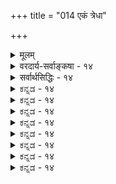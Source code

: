 +++
title = "014 एकं त्रेधा"

+++
<details><summary>मूलम्</summary>

एकं त्रेधा विभक्तं त्रितयसमधिकं तत्त्वमीशास्त्रयस्ते विष्ण्वन्या मूर्तिरीष्टे प्रभवननियमः कल्पभेदात्त्रयाणाम् ।  
इन्द्रादीनामिव स्यान्निजसुकृतवशादीश्वराणां प्रवाहः स्यादेकस्येश्वरत्वं प्रतिफलनवदित्यादि चैवं परास्तम् ॥ १४ ॥
</details>

<details><summary>वरदार्य-सर्वाङ्कषा - १४</summary>

382 

[त्रिमूर्तिवादभेदाः] 

159. 

एकं त्रेधा विभक्तं त्रितयसमधिकं तत्त्वमीशास्त्रयस्ते 

विष्ण्वन्या मूर्तिरीष्टे प्रभवननियमः कल्पभेदात् त्त्रयाणाम् 

एवं प्रसक्तं देवतावादमुपसंहरन्, परदेवताविषये विद्यमानविप्रतिपत्तीः संग्रहेण प्रदर्श्य समाधत्तेएकमित्यादि । एकमेव तत्त्वं **त्रेधा** = ब्रह्मविष्णुरुद्ररूपत्रिरूपेण विभक्तमिति । कृष्णाद्यवतारा यथा एकस्यैव विष्णोस्तथा तत्तत्कालानुगुणाः सृष्टिस्थितिप्रलयरूपकार्यानुरोधेन रूपभेदा इति प्रथमः पक्षः । अस्मिन्पक्षे रूपभेदमात्रम्, न त्वात्मभेदः । 'एकैव मूर्तिर्बिभेदे त्रिधा सा' 'सृष्टिस्थित्यन्तकरणी ब्रह्मविष्णुशिवात्मिकाम्। स संज्ञां याति भगवान् एक एव जनार्दनः ॥' (वि.पु.) इत्यादीनि वचनान्येतत्पक्षानुकूलानीव । प्रपञ्चसत्यतावादिनां तार्किकादीनामप्ययं पक्षः । न हि ते शैवाः, नापि वैष्णवाः, अथापि वैदिकाः । आत्मैक्यवादिनां शाङ्करादीनामप्ययमेव वादः । किन्तु ब्रह्मव्यतिरिक्तस्य मिथ्यात्वात्, त्रिमूर्त्यादयः, रामकृष्णादयश्च केवलं मायाकल्पिताः मिथ्या एव । व्यवहारश्च "गजोऽपि मिथ्या पलायनमपि मिथ्या' इति न्यायेन निर्वाह्यः ॥ 

एतन्मते ब्रह्म सगुणनिर्गुणभेदेन द्विविधम् । मायोपहितं चैतन्यं सगुणमुच्यते, मायातीतं मायासाक्षिभूतं तत् निर्गुणमुच्यते । ‘जन्माद्यस्य यतः ' ( ब्र.सू. 1-1-2 ) इति च सगुणस्य स्वरूपलक्षणम्, निर्गुणस्य तु तटस्थलक्षणम् । ‘सत्यं ज्ञानमनन्तं ब्रह्म' ( तै. आ. 1) इति निर्गुणस्य स्वरूपलक्षणम् । निर्गुणं परं ब्रह्मेत्युच्यते, सगुणमपरं ब्रह्म । सगुणं ब्रह्मैव ब्रह्मविष्णुरुद्रभेदेन त्रिविधम्, मायाकल्पितम्, ईश्वरपदवाच्यं च । मायाकल्पितत्वादेवेदमपरं ब्रह्मेत्यादिकमग्रे (श्लो. 25-27) विस्तरेण परीक्ष्यते ॥ 

त्रितयसमधिकं तत्त्वमिति द्वितीयः पक्षः व्योमातीतवादिनाम्, प्रपञ्चसत्यतावादिनाम् भर्तृप्रपञ्चादीनाम् परिणामाद्वैतिनाम्, उपाधिसत्यतावादिनाम् भास्करादीनां वा । व्योमातीतवादश्च भगवता भाष्यकारेण वेदार्थसंग्रहे निराकारि 'यत्पुनरिदमाशङ्कितमिम्' इत्यादिना । इदं व्योमातीतवादनिराकरणपरमिति तद्व्याख्यायां तात्पर्यदीपिकायां सुदर्शनसूरिणाभ्यधायि । व्योमातीतवादोऽयं भगवतो भाष्यकारात्प्राचीनेन हरदत्ताचार्येण 3 चतुर्वेदतात्पर्यसंग्रहापरनामधेयायां श्रुतिसूक्तिमालायां स्थापितः । महानारायणीये हि दहरविद्याप्रकरणे 

'कदाचित् श्रीशङ्कराचार्याः वीथ्यां गच्छन्त आसन् । तदानीं तद्वीथ्यां कश्चन गजः प्रमत्तः प्रधावन्नागच्छन्नासीत् । हस्तिपकः ‘गजो मत्तः । सर्वेऽप्यात्मानं रक्षन्तु' इति घोषयन्नासीत् । जनाश्च कान्दिशीकाः अष्टसु दिक्षु पलायिताः । आचार्योऽपि तथैवाकरोत् । तद्दृष्ट्वा कश्चित् किं भोः ! जगत्सर्वं मिथ्येति सिद्धान्तयसि ? तर्हि कथं मिथ्याभूताद्गजाद्भीतिः पलायनमित्यादिकं तव' इत्याचार्यं प्रपच्छ । 'हन्त मूर्खस्त्वं । सर्वं मिथ्येति वदतो मम पलायनादिकमपि मिथ्येति कुतो न जानासि ?' इत्युत्ततारेति काचन कथा । अत्र स्थितं मिथ्यात्ववादस्य स्वरूपं गहनं चिन्तनीयम् । 

अयं हरदत्ताचार्यः यजुर्वेदभाष्यकर्तृषु आद्य इति प्रथा । अन्योऽयमित्यपि केचन । चतुर्वेदतात्पर्यसंग्रहाख्यस्य श्रुतिसूक्तिमालासंज्ञकस्य ग्रन्थस्य दर्शने, उभयोरप्यैक्यमेव युक्तं प्रतिभाति । समुपलभ्यमानशैववैष्णववादग्रन्थेषु 

A 

व 

383 



'सहस्रशीर्षम्' इत्यनुवाको दहरविद्योपास्यस्वरूपनिर्णयाय प्रवृत्त इत्यङ्गीक्रियते वैष्णवैः । एवमङ्गीकारेऽपि शिवपारम्यस्य न कापि हानिः । दहरविद्यायां हि दहराकाशपदवाच्यादन्यस्य ' तस्मिन्यदन्तस्तदुपासितव्यम्' इतिदहरविद्योपास्यनारायणान्तर्वर्तिनश्शिस्यैवोपास्यत्वमभिधीयते । एवञ्च जगदुपादानभूतान्नारायणादन्यः शिव एव परमात्मपदवाच्य इति नारायणपारम्यं न सिध्यति । उपादानभूतं वस्तु विकारित्वान्न परमात्मा । परमात्मा तु शिवो निमित्तमात्रम् । 'उपादानं तु भगवान् निमित्तं तु महेश्वरः ।' इति पाशुपतमतं हि प्रसिद्धम् । यद्यपि ‘पत्युरसामञ्जस्यात्’ (ब्र.सू. 2-2- 35 ) इत्यादिना इदं मतम् प्रतिक्षिप्तम् । श्रीशङ्कराचार्यादीनामपीदं संमतं च; तथापि निमित्तोपादानभेदवादो वैदिकानां शैवानाम् । पाशुपतागमास्तु साक्षाच्छिवप्रोक्ताः वेदादपि प्रमाणतमाः । वेदाः किलेश्वरनिःश्वासरूपाः अबुद्धिपूर्वकाः, आगमास्तु बुद्धिपूर्वकाः । अबुद्धिपूर्वकानि किल सुप्तोन्मत्तवाक्यानि बुद्धिपूर्वककुशल पुरुषवाक्यापेक्षया कथमुत्कृष्टानि भवेयुः । अतो वेदापेक्षया आगमाव प्रमाणणतमाः । सूत्रकारेणेदं निराकृतं किलेति चेत्, अस्तु का हानिः ? सूत्रकारः किल व्यासः विष्णुः त्रिमूर्त्यन्तर्गतः, पाशुपतागमोपदेष्टा तु साक्षात्परमेश्वरः शिवः त्रिमूर्त्यतीतः ॥ 

अपि च-वेदादयो हि नैकदेवतानिष्ठाः तत्तत्समयानुरोधेन सर्वानपि प्रशंसन्ति । 'अग्निस्सर्वा देवता : ' ' न किरिन्द्र त्वदुत्तरः' 'वायुस्सर्वा देवताः' इत्यादीनि द्रष्टव्यानि । कदाचित् 'अग्निर्वै देवानमवमः विष्णुः परमः' इति परस्परविरुद्धमुच्यते । अतस्सुप्तोन्मत्तवाक्यतुल्या वेदा इत्युक्तम् । आगमास्तु शिवैकनिष्ठां वदन्ति । अत एवोच्यते - ' वेदशास्त्रपुराणाद्याः ज्ञेया वेश्या वधूरिव । अगमास्तु शिवप्रोक्ताः ज्ञेयाः कुलवधूरिव ॥' इति । अतस्त्रिमूर्त्यन्तर्गतविष्णुरूपिणा व्यासेन पाशुपतागमनिराकरणेऽपि 'कलकण्ठगणास्वाद्ये कामस्यास्त्रे निजाङ्कुरे । निम्बवृत्तिभिरुद्गीर्णे न चूतः परितप्यते ॥' इति न्यायेन न कापि हानिः । अधिकमप्रसक्तमत्र ॥ 

तृतीय : पक्षः - ते त्रयः **ईशाः** = ब्रह्मविष्णुरुद्रपदवाच्याः त्रयोऽपि समाना ईश्वरपदवाच्याः । एषामज्ञानाभावान्न कलहादिप्रसक्तिः । इति पौराणिकैकदेशिनः ॥ 

चतुर्थः पक्षः- **विष्ण्वन्या** = विष्णोरतिरिक्ता **मूर्तिः** = देवताविशेष एव **ईष्टे** = जगन्नियन्ता ईश्वरपदवाच्यो भवतीत्ययं पक्षः कापालिकानामित्यानन्ददायिनी । त्रिमूर्त्यन्तर्गतस्यैव विष्णोः पारम्यं यथा सिद्धान्ते, तथैव तदन्तर्गतस्यैव रुद्रस्य शिवपदवाच्यस्य पारम्यमिति पूर्वोक्तव्योमातीतवादाद्वैलक्षण्यमिति, विष्ण्वन्यमूर्तिपदाभ्यां प्रतीयते ॥ 



पञ्चमः पक्षः – **त्रयाणाम्** = ब्रह्मविष्णुरुद्राणां कल्पभेदात् प्रभवननियमः **प्रभवनस्य** = प्रभुत्वस्यू - ईश्वरत्वस्य **नियमः** = व्यवस्था । अतो न परस्परं विरोध इति भावः ॥ 

अयममेव प्राचीनतमः शिवपारम्यपरो ग्रन्थः । भगवद्यामुनमुनिना कृतः संप्रत्यनुपलभ्यमानः 'पुरुषनिर्णयः' हरदत्तखण्डनरूपो न वेति न ज्ञायते । भगवद्भाष्यकारस्यान्तरङ्गभूतेन श्रीकूरेशेनास्य वाक्यार्थस्समजनीति कुरेशविजयनाम्नि ग्रन्थे १ दृश्यते । स वादः संगृहीतः वेदान्तकौस्तुभादौ ॥

384 

इन्द्रादीनामिव स्यान्निजसुकृतवशादीश्वराणां प्रवाहः 

स्यादेकस्येश्वरत्वं प्रतिफलनवदित्यादि चैवं परास्तम् ॥14॥ 

षष्ठः पक्षः - **इन्द्रादीनामिव** = मन्वन्तरभेदेन इन्द्रादिदेवतानां यथा भेदेऽपि इन्द्रस्यानुवर्तमानत्वं प्रवाहतः, तथा निजसुकृतवशात् ईश्वराणां प्रवाह इति मीमांसकाः । युगपत् ब्रह्मविष्णुरुद्राणामवस्थानाभावान्न विरोध इति भावः ॥ 

I 

सप्तमः पक्षःएकस्यैव यस्य कस्यचित् **प्रतिफलनवत्** = प्रतिबिम्बवत् ईश्वरत्वं स्यात्, स तु विष्णुर्वा, शिवो वा भवतु, नाम्नि किमर्थं कलह इत्ययं पक्षः 'योगराद्धान्तः' इति सर्वार्थसिद्धिः । निरीश्वरसांख्यं पूर्वं (जीव. 60 ) परीक्षितम् । पातञ्जलयोगशास्त्रं हि सेश्वरसांख्यमुच्यते । आत्मनां स्वतो निर्धर्मकत्वात् स्रष्टृत्वादिकमपि बुद्धिपुरुषतत्त्वयोः मुखदर्पणयोरिव बिम्बप्रतिबिम्बभावमूलकं द्रष्टृत्वकर्तृत्वादिकमिति तेषां मतम् । तद्दृष्ट्या 'ईश्वरत्वं प्रतिफलनवत्' इत्युक्तम् । निरीश्वरसांख्यं हि ज्ञानमार्ग इति, सेश्वरसांख्यमुपासनामार्ग इति च कथ्यते । 'ईश्वरप्रणिधानाद्वा' (यो. सू. 1- 23 ) इति पातञ्जलं सूत्रम् । **‘प्रणिधानात्** = भक्तिविशेषात् आवर्जित ईश्वरस्तमनुगृह्णाति' इति व्यासभाष्यम् । 'समाधिसिद्धिरीश्वरप्रणिधानात्' (यो.सू.2-45) इत्यपि । प्रथमसूत्रं समाधिसिद्धौ ईश्वरप्रणिधानस्य शैत्र्यहेतुत्वपरम् । द्वितीयं तु 'समाधिहेतुत्वपरमिति विशेषः । इत्यादि **च** = इत्यादिवादाश्च एवं परास्तम् । चकारस्योक्तसमुच्चयार्थत्वात् पूर्व लोकेषूक्तन्यायैरेव एतेऽपि पक्षाः परास्ता इत्यर्थः । अत्र 'आदि' पदेन परमात्मा ज्ञानेच्छाप्रयत्नमात्रविशेषगुणवान्, आनन्दादयः, दयावात्सल्यादयश्च न तस्य गुणाः, आनन्दादीनां जगत्कारणत्वेऽनुपयोगात् । अत एव ज्ञानेच्छाप्रयत्ना एव तस्य विशेषगुणाः इति केचित् । इच्छापि लोकोत्तरस्य तस्य किमर्थेति ज्ञानयत्नमात्रमिति केचित् । इत्यष्टमस्तार्किकाणां पक्षाः विवक्षिताः ॥ 

आत्मा एक एव, मूर्तिभेदमात्रमिति प्रथमः पक्षः अनन्यथासिद्धप्रमाणाभावान्न साधीयाना 'एकैव मूर्तिर्बिभेदे त्रिधा सा' इति त्वत्यन्तविरुद्धम्, मूर्तेः भेदत्रयासंभवात् । मूर्तिपदस्यात्मपरत्वं तु अतिक्किष्टम् । एवं 'सृष्टिस्थित्यन्तकरणीम्' इत्यादिकमपि विष्णोस्सर्वात्मत्वप्रतिपादनमात्रतात्पर्यकम् । ब्रह्मरुद्रयोस्सृज्यत्वादेः प्रतिपादनात्, विष्णोः परमात्मत्वप्रतिपादनाच्च न यथाश्रुतार्थविवक्षासंभवः । अतः 'सर्वं खल्विदं ब्रह्म' इतिवन्नेयम् । 'सर्वं खलु' इत्यादौ हि ब्रह्मपदार्थविशेष्यभूते तत्त्वे, साक्षात्तदात्मत्वम्, विशेषणयोश्चिदचितोर्हि तच्छरीरत्वेन तदन्तर्यामित्वप्रयुक्तं सामानाधिकरण्यं वर्णितम् । तद्वत् ब्रह्मरुद्रयोस्तच्छरीरत्वातदात्मत्वम्, विष्णोस्तु साक्षात्तादात्म्यम् च विवक्षितम् । अन्यथा 'विष्णोस्सकाशादुद्भूतं जगत्' इत्यादीनां विरोधप्रसङ्गः । ' एकैव मूर्तिः' इत्याद्यप्येवमेव निर्वाह्यम् ॥ 

ननु त्रिमूर्त्यन्तर्गतस्य विष्णोः कथं ब्रह्माभेदः ? तस्य स्थितिहेतुत्वमात्रकथनात्, सृष्टिलयहेतुत्वस्य ब्रह्मरुद्रयोरेव कथनात् - इति चेत्; स्थितिहेतुत्वस्य साक्षात्तन्निष्ठत्वेन, सृष्टिलयहेतुत्वयोः ब्रह्मरुद्रद्वारा तन्निष्ठत्वेन च विष्णौ सर्वकारणत्वसिद्धेरनपायात् । नन्वेवमपि पाञ्चरात्रादौ वासुदेवस्य ब्रह्मत्वमुक्त्वा 

385 



तद्व्यूहावताररूपाणां सङ्कर्षणप्रद्युम्नानिरुद्धानां त्रयाणां लयस्थित्यु त्तिवर्णनात्, त्रयमपि विष्णोरेव साक्षाद्वर्ण्यत इति कथं सृष्टिलययोस्सद्वारकत्वमुच्यत इति चेत्, पाञ्चरात्रेऽपि सङ्कर्षणानिरुद्धयोः रुद्रचतुर्मुखाधिष्ठातृत्वात् लयसृष्ट्योः सद्वारकत्वस्यैव विवक्षितत्वान्न विरोधः ॥ 

एतेनैव द्वितीयः त्रिमूर्त्यत्तीर्णवादोऽपि निरस्तः, त्रिमूर्त्यन्तर्गतस्य विष्णोरेव परब्रह्मत्वात् । अत्र वक्तव्यं सर्वं पूर्वमेवाभिहितम् । ‘तस्मिन् यदन्तः' इति परमात्मगुणा उपास्यत्वेनोपदिश्यन्त इति श्रीभाष्ये दहराधिकरणे स्थापनान्नात्र व्योमातीतवादस्य प्रसक्तिः । अधिकं वेदार्थसंग्रहे द्रष्टव्यम् ॥ 

त्रयाणामपीश्वरत्वमिति तृतीयपक्षोऽपि परमात्मन एकत्वप्रतिपादकैः 'एकमेवाद्वितीयम्' इत्यादिश्रुतिभिर्विराधादुपेक्ष्यः ॥ विष्णोः परत्वस्थापनादेव चतुर्थपक्षोऽपि निरस्तः । अत एव पञ्चमपक्षोऽपि निरस्तः ॥ ब्रह्मणः शाश्वतत्वादेव षष्ठः प्रवाहेश्वरवादोऽपि न समीचीनः । ' परास्य शक्तिर्विधैव श्रूयते स्वाभाविकी ज्ञानबलक्रिया च' (श्वे.6-8) इति परमात्मगुणानां स्वाभाविकत्वश्रवणात्, निर्गुणवादनिराकरणाच्च सप्तमपक्षोऽपि न साधीयान् । परमात्मनोऽनन्तकल्याणगुणसागरत्वस्य 'परास्य शक्तिर्विविधैव ' ' समस्तकल्याणगुणात्मकोऽसौ ' ( वि.पु. 6-5-84) इत्यादिश्रुतिस्मृतिभिः प्रतिपादनात् अष्टमः तार्किकपक्षोऽपि निरस्त एव ॥ 

, 

सिद्धान्तस्तु - विष्णुशब्दो ब्रह्मपर्यायः । अत एव सर्वात्मकोऽपि सः भागवतोक्तरीत्या देवतापि भवति । सद्विद्यायां हि ‘सेयं देवता' इत्येवोक्तम् । सहस्रनामसु ‘भूतात्मा' इत्यपि पठितम् । अतो विष्णुः आधिभौतिकाधिदैविकाध्यात्मिकरूपसर्वक्षेत्रेष्वपि व्यापकः ॥ 

यस्तु वेदेभ्योऽप्यागमाः प्रमाणतरा इत्यादिवादः, स त्वतीव बालिशभावफलम् । यच्च - वेदेष्वेकदेवतानिष्ठा नास्तीति – तत्रेदं रहस्यमवधेयम्, आत्मवादस्य देवतावादस्य च - 

अव्यक्तमात्मतत्त्वं तु तपोगम्यं कथञ्चन । व्यक्तं च देवतातत्त्वं सुग्रहं तदनुग्रहात् ॥ अनन्ता देवताः प्रोक्ता अधिकारानुरूपतः । अतस्तत्रैकनिष्ठा स्यादधिकारानुरूपतः ॥ आत्मोपासनमैकात्म्ये पर्यवस्येत्स्वतः स्वयम् । देवतोपासनं नैवम्, आत्मवादविलक्षणम् ॥ आत्मनोऽङ्गानि कीर्त्यन्ते देवतास्सकला अपि । देवतानां तु कृपया स्यादध्यात्मं क्रमान्नृणाम् ॥ अतस्तु देवतावादे ह्यतिवादाः खलूचिताः । ऋते विज्ञानतोऽन्यस्मात् न भवेत्तत्त्वनिर्णयः ॥ 

किं बहुना ! ज्ञानप्रधाना वेदाः । भक्तिप्रधानास्त्वागमाः । 'स आत्मा । 'अङ्गान्यन्या देवताः' इति किल श्रुतिः । अतश्च - 

वेदानां गणिकातौल्यमिति यद्वेदनिन्दनम् । अनाहतस्य नादस्य महत्त्वाज्ञानमूलकम् ॥ 

वेत्सि प्रवृत्तेर्निमित्तं किं वेदागमशब्दयोः । वेदो ज्ञानमयः प्रोक्तो विज्ञानं त्वागमो मतः ॥ तस्मात् खल्वान्तरं वेदस्त्वागमो बाह्य उच्यते । अनपेक्षस्ततो वेदस्सापेक्षस्त्वागमो मतः ॥ 

किं बहुना ! आगमानां वेदाविरोधेनैव स्थानमागमेष्वेव स्पष्टं वर्ण्यत इति, तत्र नास्मद्विचारापेक्षा ॥ १४ ॥
</details>

<details><summary>सर्वार्थसिद्धिः - १४</summary>

एकं त्रेधा विभक्तं त्रितयसमधिकं तत्त्वमीशास्त्रयस्ते  
विष्ण्वन्या मूर्तिरीष्टे प्रभवननियमः कल्पभेदात्त्रयाणाम् ।  
इन्द्रादीनामिव स्यान्निजसुकृतवशादीश्वराणां प्रवाहः  
स्यादेकस्येश्वरत्वं प्रतिफलवदिस्यादि चैवं पसस्तम् ॥ १४ ॥  
अथात्र न्यायाभासमूलानि मतान्तराण्यनूद्य तेषां दत्तोत्तरत्वमाह - एकमिति ॥ एकस्यैव रामकृष्णादिवत्साक्षादवतारे त्रिधा विभाग इति पक्षः, एकैव मूर्त्तिर्विभिदे त्रियासश्चेत्यादिषु विवक्षितः; तत्र मूलभूतानां 'विष्णुरेव परं ब्रह्म त्रिभेदमिह पठ्यते' 'सृष्टिस्थित्यन्तकरणीमित्यादीनां', 'तवान्तरात्मा मम चेत्या'दिवाक्बान्तरानुविधानात् क्षेत्रज्ञव्यवधानेन द्वयोरेकत्राव्यवधानेन च [वृत्तिं]प्रतीतिं व्याचख्युः । त्रिमूर्त्युत्तीर्णं पुरुषान्तरं सच्चिन्मात्रं वा परतत्त्वमिति पक्षे, 'स संज्ञां याति भगवानेक एव जनार्दनः' इत्यादिभिरपि बाधः । परस्परं भिन्ना ईश्वरास्त्रय इति पक्षश्चैकस्य सर्वप्रशासितृत्वादिभिर्निरस्तः । विष्णोरन्य एव ब्रह्मा रुद्र आदित्यो वा कश्चिदीश्वर इति वादोऽपि विष्णोरेव सर्वेश्वरत्वस्थापनादापास्तः । त्रय ईश्वरास्सत्त्वादिगुणोन्मेषभिदुरकल्पभेदाच्चक्रनेमिनीत्या निम्नोन्नतैश्वर्या इति कल्पनाऽपि निरस्ता । प्रवाहेश्वरपक्षश्च, 'न कर्मणा वर्धते नो कनीयान्' 'स न साधुना कर्मणा भूयान्नो एवासाधुना कनीयानि'त्यादिश्रुतिभिरवधूतः । अस्त्वेक एवेश्वरः, तस्येश्वरत्वं नित्यसत्त्वविशेषसन्निधाननिबन्धनं प्रतिफलनकल्पमिति योगराद्धान्तश्च, 'पराऽस्य शक्तिर्विविधैव श्रूयते स्वाभाविकी ज्ञानबलक्रिया चेत्या'दिभिरपोढः । आदिशब्देन नित्यचिकीर्षाप्रयत्नवांश्चिकोर्षारहितोऽपि वा ज्ञानप्रयत्नमात्रवानित्यादिमतभेदसंग्रहः । एवं - श्रुतिलिङ्गादिप्राबल्यस्थापनप्रकारेणेत्यर्थः ॥ १४ ॥ इति त्रिमूर्त्यैक्यादिपक्षनिरासः ॥
</details>


<details><summary>ಕನ್ನಡ - १४</summary>

\- 

परदेवता वाददल्लिरुव प्रतिपक्षगळन्नु सङ्ग्रहिसि निराकरिसुत्तारॆ एकं त्रेधा विभक्त- ऒन्दे परब्रह्म ब्रह्मविष्णु महेश्वररॆन्दु मूरागि आगिदॆ. त्रितयसमधिकं तं परब्रह्म ई मूवरि गिन्तलू बेरॆयागिदॆ. ते त्रयः ईशाः – आ मूवरू परब्रह्मरे. 

आ विष्णन्या मूर्तिः ईष्टे विष्णुविगिन्तलू बेरॆयाद ब्रह्मनो रुद्रनो यारो ऒब्बरु परब्रह्म- 

कल्पभेदात् त्रयाणां प्रभवननियमः कल्पकालदल्लि मूवरल्लि ऒब्बॊब्बरु परमेश्वररागुत्तारॆ. 

ऒन्दॊन्दु 

इद्दादीनामिव निजसुकृतवशात् ईश्वराणां प्रवाहः स्यात् इन्द्र, चतुर्मुख इत्यादि पदगळु ऒन्दु पदवियन्नु हेळु वुदे हॊरतु निर्दिष्ट व्यक्तिगळन्नु हेळुवुदिल्ल. पुण्यविशेषदिन्द ऒन्दु कल्पदल्लि ऒब्बनु इन्द्रपदविगॆ हत्तिदरॆ, मत्तॊन्दु कल्पदल्लि बेरॆ बृनु आ पदविगॆ हत्तुत्तानॆ. हीगॆ अनादिकालदिन्दलू ऒब्बरनन्तर मत्तॊब्बरन्तॆ क्रमवागि बन्दु होगुत्तिद्दारॆ. परमेश्वरन स्थानवू इन्तहुद्दे. ऒब्बने यावागलू परमेश्वरनागिरुवुदिल्ल; 

\- 

एकस्य ईश्वरत्वं प्रतिफलनवत् स्यात् - आत्म तत्त्व ऒन्दे आदरू, स्वतः निर्गुणनाद आत्मनिगॆ केवलसत्त्वगुणदल्लि बिम्ब प्रतिबिम्ब भावदिन्द ईश्वरत्व बरुवुदे हॊरतु स्वतः ईश्वरनॆन्दु यारू इल्ल. 

इत्यादि च एवं परास्तं-इवे मॊदलाद पक्षगळू सह हिन्दॆ हेळिदक्रमदल्ले निरस्तवादवु. श्रुतियल्लि विष्णु पारम्यवन्नु स्पष्टवागि हेळिरुवुदरिन्द इवॆल्लवू सरियल्लवॆन्दु तात्पर्य ॥ १४ ॥
</details>


<details><summary>ಕನ್ನಡ - १४</summary>

\- 

परदेवता वाददल्लिरुव प्रतिपक्षगळन्नु सङ्ग्रहिसि निराकरिसुत्तारॆ एकं त्रेधा विभक्त- ऒन्दे परब्रह्म ब्रह्मविष्णु महेश्वररॆन्दु मूरागि आगिदॆ. त्रितयसमधिकं तं परब्रह्म ई मूवरि गिन्तलू बेरॆयागिदॆ. ते त्रयः ईशाः – आ मूवरू परब्रह्मरे. 

आ विष्णन्या मूर्तिः ईष्टे विष्णुविगिन्तलू बेरॆयाद ब्रह्मनो रुद्रनो यारो ऒब्बरु परब्रह्म- 

कल्पभेदात् त्रयाणां प्रभवननियमः कल्पकालदल्लि मूवरल्लि ऒब्बॊब्बरु परमेश्वररागुत्तारॆ. 

ऒन्दॊन्दु 

इद्दादीनामिव निजसुकृतवशात् ईश्वराणां प्रवाहः स्यात् इन्द्र, चतुर्मुख इत्यादि पदगळु ऒन्दु पदवियन्नु हेळु वुदे हॊरतु निर्दिष्ट व्यक्तिगळन्नु हेळुवुदिल्ल. पुण्यविशेषदिन्द ऒन्दु कल्पदल्लि ऒब्बनु इन्द्रपदविगॆ हत्तिदरॆ, मत्तॊन्दु कल्पदल्लि बेरॆ बृनु आ पदविगॆ हत्तुत्तानॆ. हीगॆ अनादिकालदिन्दलू ऒब्बरनन्तर मत्तॊब्बरन्तॆ क्रमवागि बन्दु होगुत्तिद्दारॆ. परमेश्वरन स्थानवू इन्तहुद्दे. ऒब्बने यावागलू परमेश्वरनागिरुवुदिल्ल; 

\- 

एकस्य ईश्वरत्वं प्रतिफलनवत् स्यात् - आत्म तत्त्व ऒन्दे आदरू, स्वतः निर्गुणनाद आत्मनिगॆ केवलसत्त्वगुणदल्लि बिम्ब प्रतिबिम्ब भावदिन्द ईश्वरत्व बरुवुदे हॊरतु स्वतः ईश्वरनॆन्दु यारू इल्ल. 

इत्यादि च एवं परास्तं-इवे मॊदलाद पक्षगळू सह हिन्दॆ हेळिदक्रमदल्ले निरस्तवादवु. श्रुतियल्लि विष्णु पारम्यवन्नु स्पष्टवागि हेळिरुवुदरिन्द इवॆल्लवू सरियल्लवॆन्दु तात्पर्य ॥ १४ ॥
</details>



<details><summary>ಕನ್ನಡ - १४</summary>

\- 

परदेवता वाददल्लिरुव प्रतिपक्षगळन्नु सङ्ग्रहिसि निराकरिसुत्तारॆ एकं त्रेधा विभक्त- ऒन्दे परब्रह्म ब्रह्मविष्णु महेश्वररॆन्दु मूरागि आगिदॆ. त्रितयसमधिकं तं परब्रह्म ई मूवरि गिन्तलू बेरॆयागिदॆ. ते त्रयः ईशाः – आ मूवरू परब्रह्मरे. 

आ विष्णन्या मूर्तिः ईष्टे विष्णुविगिन्तलू बेरॆयाद ब्रह्मनो रुद्रनो यारो ऒब्बरु परब्रह्म- 

कल्पभेदात् त्रयाणां प्रभवननियमः कल्पकालदल्लि मूवरल्लि ऒब्बॊब्बरु परमेश्वररागुत्तारॆ. 

ऒन्दॊन्दु 

इद्दादीनामिव निजसुकृतवशात् ईश्वराणां प्रवाहः स्यात् इन्द्र, चतुर्मुख इत्यादि पदगळु ऒन्दु पदवियन्नु हेळु वुदे हॊरतु निर्दिष्ट व्यक्तिगळन्नु हेळुवुदिल्ल. पुण्यविशेषदिन्द ऒन्दु कल्पदल्लि ऒब्बनु इन्द्रपदविगॆ हत्तिदरॆ, मत्तॊन्दु कल्पदल्लि बेरॆ बृनु आ पदविगॆ हत्तुत्तानॆ. हीगॆ अनादिकालदिन्दलू ऒब्बरनन्तर मत्तॊब्बरन्तॆ क्रमवागि बन्दु होगुत्तिद्दारॆ. परमेश्वरन स्थानवू इन्तहुद्दे. ऒब्बने यावागलू परमेश्वरनागिरुवुदिल्ल; 

\- 

एकस्य ईश्वरत्वं प्रतिफलनवत् स्यात् - आत्म तत्त्व ऒन्दे आदरू, स्वतः निर्गुणनाद आत्मनिगॆ केवलसत्त्वगुणदल्लि बिम्ब प्रतिबिम्ब भावदिन्द ईश्वरत्व बरुवुदे हॊरतु स्वतः ईश्वरनॆन्दु यारू इल्ल. 

इत्यादि च एवं परास्तं-इवे मॊदलाद पक्षगळू सह हिन्दॆ हेळिदक्रमदल्ले निरस्तवादवु. श्रुतियल्लि विष्णु पारम्यवन्नु स्पष्टवागि हेळिरुवुदरिन्द इवॆल्लवू सरियल्लवॆन्दु तात्पर्य ॥ १४ ॥
</details>


<details><summary>ಕನ್ನಡ - १४</summary>

\- 

परदेवता वाददल्लिरुव प्रतिपक्षगळन्नु सङ्ग्रहिसि निराकरिसुत्तारॆ एकं त्रेधा विभक्त- ऒन्दे परब्रह्म ब्रह्मविष्णु महेश्वररॆन्दु मूरागि आगिदॆ. त्रितयसमधिकं तं परब्रह्म ई मूवरि गिन्तलू बेरॆयागिदॆ. ते त्रयः ईशाः – आ मूवरू परब्रह्मरे. 

आ विष्णन्या मूर्तिः ईष्टे विष्णुविगिन्तलू बेरॆयाद ब्रह्मनो रुद्रनो यारो ऒब्बरु परब्रह्म- 

कल्पभेदात् त्रयाणां प्रभवननियमः कल्पकालदल्लि मूवरल्लि ऒब्बॊब्बरु परमेश्वररागुत्तारॆ. 

ऒन्दॊन्दु 

इद्दादीनामिव निजसुकृतवशात् ईश्वराणां प्रवाहः स्यात् इन्द्र, चतुर्मुख इत्यादि पदगळु ऒन्दु पदवियन्नु हेळु वुदे हॊरतु निर्दिष्ट व्यक्तिगळन्नु हेळुवुदिल्ल. पुण्यविशेषदिन्द ऒन्दु कल्पदल्लि ऒब्बनु इन्द्रपदविगॆ हत्तिदरॆ, मत्तॊन्दु कल्पदल्लि बेरॆ बृनु आ पदविगॆ हत्तुत्तानॆ. हीगॆ अनादिकालदिन्दलू ऒब्बरनन्तर मत्तॊब्बरन्तॆ क्रमवागि बन्दु होगुत्तिद्दारॆ. परमेश्वरन स्थानवू इन्तहुद्दे. ऒब्बने यावागलू परमेश्वरनागिरुवुदिल्ल; 

\- 

एकस्य ईश्वरत्वं प्रतिफलनवत् स्यात् - आत्म तत्त्व ऒन्दे आदरू, स्वतः निर्गुणनाद आत्मनिगॆ केवलसत्त्वगुणदल्लि बिम्ब प्रतिबिम्ब भावदिन्द ईश्वरत्व बरुवुदे हॊरतु स्वतः ईश्वरनॆन्दु यारू इल्ल. 

इत्यादि च एवं परास्तं-इवे मॊदलाद पक्षगळू सह हिन्दॆ हेळिदक्रमदल्ले निरस्तवादवु. श्रुतियल्लि विष्णु पारम्यवन्नु स्पष्टवागि हेळिरुवुदरिन्द इवॆल्लवू सरियल्लवॆन्दु तात्पर्य ॥ १४ ॥
</details>



<details><summary>ಕನ್ನಡ - १४</summary>

\- 

परदेवता वाददल्लिरुव प्रतिपक्षगळन्नु सङ्ग्रहिसि निराकरिसुत्तारॆ एकं त्रेधा विभक्त- ऒन्दे परब्रह्म ब्रह्मविष्णु महेश्वररॆन्दु मूरागि आगिदॆ. त्रितयसमधिकं तं परब्रह्म ई मूवरि गिन्तलू बेरॆयागिदॆ. ते त्रयः ईशाः – आ मूवरू परब्रह्मरे. 

आ विष्णन्या मूर्तिः ईष्टे विष्णुविगिन्तलू बेरॆयाद ब्रह्मनो रुद्रनो यारो ऒब्बरु परब्रह्म- 

कल्पभेदात् त्रयाणां प्रभवननियमः कल्पकालदल्लि मूवरल्लि ऒब्बॊब्बरु परमेश्वररागुत्तारॆ. 

ऒन्दॊन्दु 

इद्दादीनामिव निजसुकृतवशात् ईश्वराणां प्रवाहः स्यात् इन्द्र, चतुर्मुख इत्यादि पदगळु ऒन्दु पदवियन्नु हेळु वुदे हॊरतु निर्दिष्ट व्यक्तिगळन्नु हेळुवुदिल्ल. पुण्यविशेषदिन्द ऒन्दु कल्पदल्लि ऒब्बनु इन्द्रपदविगॆ हत्तिदरॆ, मत्तॊन्दु कल्पदल्लि बेरॆ बृनु आ पदविगॆ हत्तुत्तानॆ. हीगॆ अनादिकालदिन्दलू ऒब्बरनन्तर मत्तॊब्बरन्तॆ क्रमवागि बन्दु होगुत्तिद्दारॆ. परमेश्वरन स्थानवू इन्तहुद्दे. ऒब्बने यावागलू परमेश्वरनागिरुवुदिल्ल; 

\- 

एकस्य ईश्वरत्वं प्रतिफलनवत् स्यात् - आत्म तत्त्व ऒन्दे आदरू, स्वतः निर्गुणनाद आत्मनिगॆ केवलसत्त्वगुणदल्लि बिम्ब प्रतिबिम्ब भावदिन्द ईश्वरत्व बरुवुदे हॊरतु स्वतः ईश्वरनॆन्दु यारू इल्ल. 

इत्यादि च एवं परास्तं-इवे मॊदलाद पक्षगळू सह हिन्दॆ हेळिदक्रमदल्ले निरस्तवादवु. श्रुतियल्लि विष्णु पारम्यवन्नु स्पष्टवागि हेळिरुवुदरिन्द इवॆल्लवू सरियल्लवॆन्दु तात्पर्य ॥ १४ ॥
</details>


<details><summary>ಕನ್ನಡ - १४</summary>

\- 

परदेवता वाददल्लिरुव प्रतिपक्षगळन्नु सङ्ग्रहिसि निराकरिसुत्तारॆ एकं त्रेधा विभक्त- ऒन्दे परब्रह्म ब्रह्मविष्णु महेश्वररॆन्दु मूरागि आगिदॆ. त्रितयसमधिकं तं परब्रह्म ई मूवरि गिन्तलू बेरॆयागिदॆ. ते त्रयः ईशाः – आ मूवरू परब्रह्मरे. 

आ विष्णन्या मूर्तिः ईष्टे विष्णुविगिन्तलू बेरॆयाद ब्रह्मनो रुद्रनो यारो ऒब्बरु परब्रह्म- 

कल्पभेदात् त्रयाणां प्रभवननियमः कल्पकालदल्लि मूवरल्लि ऒब्बॊब्बरु परमेश्वररागुत्तारॆ. 

ऒन्दॊन्दु 

इद्दादीनामिव निजसुकृतवशात् ईश्वराणां प्रवाहः स्यात् इन्द्र, चतुर्मुख इत्यादि पदगळु ऒन्दु पदवियन्नु हेळु वुदे हॊरतु निर्दिष्ट व्यक्तिगळन्नु हेळुवुदिल्ल. पुण्यविशेषदिन्द ऒन्दु कल्पदल्लि ऒब्बनु इन्द्रपदविगॆ हत्तिदरॆ, मत्तॊन्दु कल्पदल्लि बेरॆ बृनु आ पदविगॆ हत्तुत्तानॆ. हीगॆ अनादिकालदिन्दलू ऒब्बरनन्तर मत्तॊब्बरन्तॆ क्रमवागि बन्दु होगुत्तिद्दारॆ. परमेश्वरन स्थानवू इन्तहुद्दे. ऒब्बने यावागलू परमेश्वरनागिरुवुदिल्ल; 

\- 

एकस्य ईश्वरत्वं प्रतिफलनवत् स्यात् - आत्म तत्त्व ऒन्दे आदरू, स्वतः निर्गुणनाद आत्मनिगॆ केवलसत्त्वगुणदल्लि बिम्ब प्रतिबिम्ब भावदिन्द ईश्वरत्व बरुवुदे हॊरतु स्वतः ईश्वरनॆन्दु यारू इल्ल. 

इत्यादि च एवं परास्तं-इवे मॊदलाद पक्षगळू सह हिन्दॆ हेळिदक्रमदल्ले निरस्तवादवु. श्रुतियल्लि विष्णु पारम्यवन्नु स्पष्टवागि हेळिरुवुदरिन्द इवॆल्लवू सरियल्लवॆन्दु तात्पर्य ॥ १४ ॥
</details>



<details><summary>ಕನ್ನಡ - १४</summary>

\- 

परदेवता वाददल्लिरुव प्रतिपक्षगळन्नु सङ्ग्रहिसि निराकरिसुत्तारॆ एकं त्रेधा विभक्त- ऒन्दे परब्रह्म ब्रह्मविष्णु महेश्वररॆन्दु मूरागि आगिदॆ. त्रितयसमधिकं तं परब्रह्म ई मूवरि गिन्तलू बेरॆयागिदॆ. ते त्रयः ईशाः – आ मूवरू परब्रह्मरे. 

आ विष्णन्या मूर्तिः ईष्टे विष्णुविगिन्तलू बेरॆयाद ब्रह्मनो रुद्रनो यारो ऒब्बरु परब्रह्म- 

कल्पभेदात् त्रयाणां प्रभवननियमः कल्पकालदल्लि मूवरल्लि ऒब्बॊब्बरु परमेश्वररागुत्तारॆ. 

ऒन्दॊन्दु 

इद्दादीनामिव निजसुकृतवशात् ईश्वराणां प्रवाहः स्यात् इन्द्र, चतुर्मुख इत्यादि पदगळु ऒन्दु पदवियन्नु हेळु वुदे हॊरतु निर्दिष्ट व्यक्तिगळन्नु हेळुवुदिल्ल. पुण्यविशेषदिन्द ऒन्दु कल्पदल्लि ऒब्बनु इन्द्रपदविगॆ हत्तिदरॆ, मत्तॊन्दु कल्पदल्लि बेरॆ बृनु आ पदविगॆ हत्तुत्तानॆ. हीगॆ अनादिकालदिन्दलू ऒब्बरनन्तर मत्तॊब्बरन्तॆ क्रमवागि बन्दु होगुत्तिद्दारॆ. परमेश्वरन स्थानवू इन्तहुद्दे. ऒब्बने यावागलू परमेश्वरनागिरुवुदिल्ल; 

\- 

एकस्य ईश्वरत्वं प्रतिफलनवत् स्यात् - आत्म तत्त्व ऒन्दे आदरू, स्वतः निर्गुणनाद आत्मनिगॆ केवलसत्त्वगुणदल्लि बिम्ब प्रतिबिम्ब भावदिन्द ईश्वरत्व बरुवुदे हॊरतु स्वतः ईश्वरनॆन्दु यारू इल्ल. 

इत्यादि च एवं परास्तं-इवे मॊदलाद पक्षगळू सह हिन्दॆ हेळिदक्रमदल्ले निरस्तवादवु. श्रुतियल्लि विष्णु पारम्यवन्नु स्पष्टवागि हेळिरुवुदरिन्द इवॆल्लवू सरियल्लवॆन्दु तात्पर्य ॥ १४ ॥
</details>


<details><summary>ಕನ್ನಡ - १४</summary>

\- 

परदेवता वाददल्लिरुव प्रतिपक्षगळन्नु सङ्ग्रहिसि निराकरिसुत्तारॆ एकं त्रेधा विभक्त- ऒन्दे परब्रह्म ब्रह्मविष्णु महेश्वररॆन्दु मूरागि आगिदॆ. त्रितयसमधिकं तं परब्रह्म ई मूवरि गिन्तलू बेरॆयागिदॆ. ते त्रयः ईशाः – आ मूवरू परब्रह्मरे. 

आ विष्णन्या मूर्तिः ईष्टे विष्णुविगिन्तलू बेरॆयाद ब्रह्मनो रुद्रनो यारो ऒब्बरु परब्रह्म- 

कल्पभेदात् त्रयाणां प्रभवननियमः कल्पकालदल्लि मूवरल्लि ऒब्बॊब्बरु परमेश्वररागुत्तारॆ. 

ऒन्दॊन्दु 

इद्दादीनामिव निजसुकृतवशात् ईश्वराणां प्रवाहः स्यात् इन्द्र, चतुर्मुख इत्यादि पदगळु ऒन्दु पदवियन्नु हेळु वुदे हॊरतु निर्दिष्ट व्यक्तिगळन्नु हेळुवुदिल्ल. पुण्यविशेषदिन्द ऒन्दु कल्पदल्लि ऒब्बनु इन्द्रपदविगॆ हत्तिदरॆ, मत्तॊन्दु कल्पदल्लि बेरॆ बृनु आ पदविगॆ हत्तुत्तानॆ. हीगॆ अनादिकालदिन्दलू ऒब्बरनन्तर मत्तॊब्बरन्तॆ क्रमवागि बन्दु होगुत्तिद्दारॆ. परमेश्वरन स्थानवू इन्तहुद्दे. ऒब्बने यावागलू परमेश्वरनागिरुवुदिल्ल; 

\- 

एकस्य ईश्वरत्वं प्रतिफलनवत् स्यात् - आत्म तत्त्व ऒन्दे आदरू, स्वतः निर्गुणनाद आत्मनिगॆ केवलसत्त्वगुणदल्लि बिम्ब प्रतिबिम्ब भावदिन्द ईश्वरत्व बरुवुदे हॊरतु स्वतः ईश्वरनॆन्दु यारू इल्ल. 

इत्यादि च एवं परास्तं-इवे मॊदलाद पक्षगळू सह हिन्दॆ हेळिदक्रमदल्ले निरस्तवादवु. श्रुतियल्लि विष्णु पारम्यवन्नु स्पष्टवागि हेळिरुवुदरिन्द इवॆल्लवू सरियल्लवॆन्दु तात्पर्य ॥ १४ ॥
</details>



